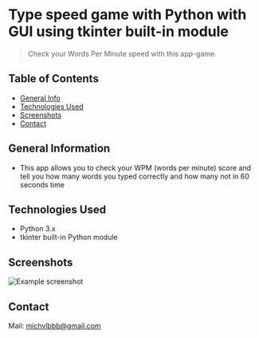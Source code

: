 # Type speed game with Python with GUI using tkinter built-in module
> Check your Words Per Minute speed with this app-game.

## Table of Contents
* [General Info](#general-information)
* [Technologies Used](#technologies-used)
* [Screenshots](#screenshots)
* [Contact](#contact)
<!-- * [License](#license) -->


## General Information
- This app allows you to check your WPM (words per minute) score and tell you how many words you typed correctly and how many not in 60 seconds time


## Technologies Used
- Python 3.x
- tkinter built-in Python module


## Screenshots
![Example screenshot](./img/screenshot.png)
<!-- If you have screenshots you'd like to share, include them here. -->


## Contact
Mail: michvlbbb@gmail.com


<!-- Optional -->
<!-- ## License -->
<!-- This project is open source and available under the [... License](). -->

<!-- You don't have to include all sections - just the one's relevant to your project -->
